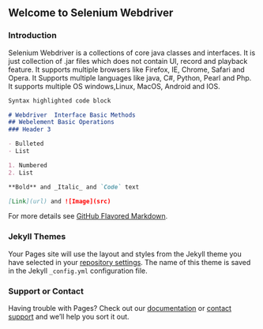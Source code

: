 ## Welcome to Selenium Webdriver



### Introduction

Selenium Webdriver is a collections of core java classes and interfaces. It is just collection of .jar files which does not contain UI, record and playback feature. It supports multiple browsers like Firefox, IE, Chrome, Safari and Opera. It Supports multiple languages like java, C#, Python, Pearl and Php. It supports multiple OS windows,Linux, MacOS, Android and IOS.  

```markdown
Syntax highlighted code block

# Webdriver  Interface Basic Methods
## Webelement Basic Operations
### Header 3

- Bulleted
- List

1. Numbered
2. List

**Bold** and _Italic_ and `Code` text

[Link](url) and ![Image](src)
```

For more details see [GitHub Flavored Markdown](https://guides.github.com/features/mastering-markdown/).

### Jekyll Themes

Your Pages site will use the layout and styles from the Jekyll theme you have selected in your [repository settings](https://github.com/Selenium-Auto/Selenium-Webdriver/settings). The name of this theme is saved in the Jekyll `_config.yml` configuration file.

### Support or Contact

Having trouble with Pages? Check out our [documentation](https://help.github.com/categories/github-pages-basics/) or [contact support](https://github.com/contact) and we’ll help you sort it out.
